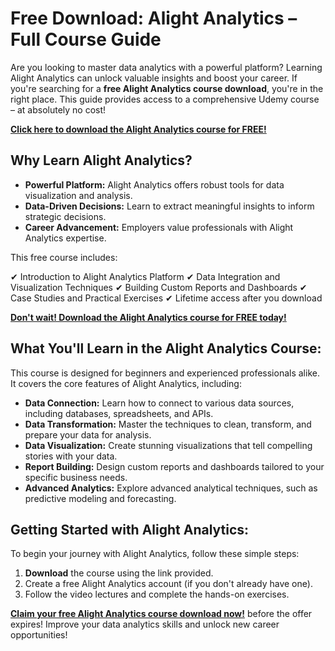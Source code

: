 # Free Download: Alight Analytics – Full Course Guide

Are you looking to master data analytics with a powerful platform? Learning Alight Analytics can unlock valuable insights and boost your career. If you're searching for a **free Alight Analytics course download**, you're in the right place. This guide provides access to a comprehensive Udemy course – at absolutely no cost!

[**Click here to download the Alight Analytics course for FREE!**](https://udemywork.com/alight-analytics)

## Why Learn Alight Analytics?

*   **Powerful Platform:** Alight Analytics offers robust tools for data visualization and analysis.
*   **Data-Driven Decisions:** Learn to extract meaningful insights to inform strategic decisions.
*   **Career Advancement:** Employers value professionals with Alight Analytics expertise.

This free course includes:

✔ Introduction to Alight Analytics Platform
✔ Data Integration and Visualization Techniques
✔ Building Custom Reports and Dashboards
✔ Case Studies and Practical Exercises
✔ Lifetime access after you download

[**Don't wait! Download the Alight Analytics course for FREE today!**](https://udemywork.com/alight-analytics)

## What You'll Learn in the Alight Analytics Course:

This course is designed for beginners and experienced professionals alike. It covers the core features of Alight Analytics, including:

*   **Data Connection:** Learn how to connect to various data sources, including databases, spreadsheets, and APIs.
*   **Data Transformation:** Master the techniques to clean, transform, and prepare your data for analysis.
*   **Data Visualization:** Create stunning visualizations that tell compelling stories with your data.
*   **Report Building:** Design custom reports and dashboards tailored to your specific business needs.
*   **Advanced Analytics:** Explore advanced analytical techniques, such as predictive modeling and forecasting.

## Getting Started with Alight Analytics:

To begin your journey with Alight Analytics, follow these simple steps:

1.  **Download** the course using the link provided.
2.  Create a free Alight Analytics account (if you don't already have one).
3.  Follow the video lectures and complete the hands-on exercises.

[**Claim your free Alight Analytics course download now!**](https://udemywork.com/alight-analytics) before the offer expires! Improve your data analytics skills and unlock new career opportunities!
